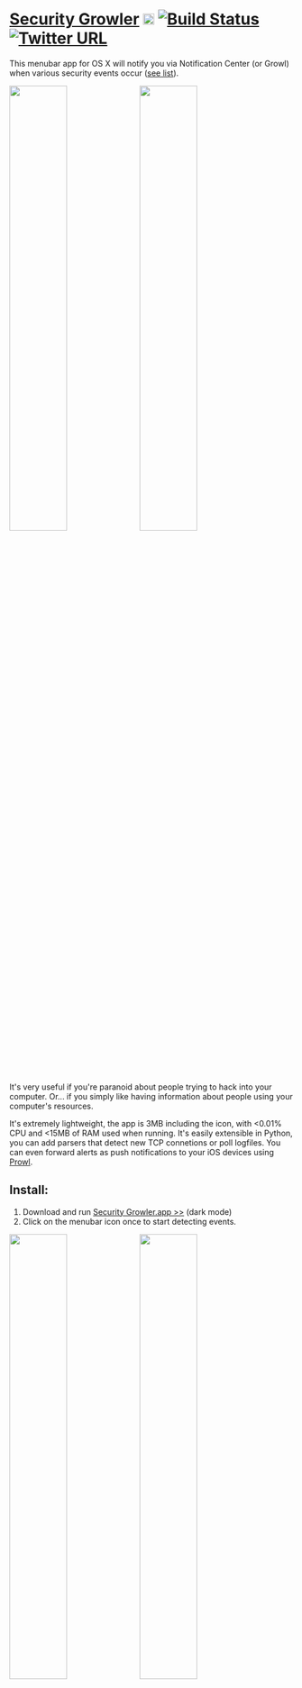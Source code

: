 # [Security Growler](https://pirate.github.io/security-growler)  <img src="https://pirate.github.io/security-growler/alert.png" height="20px"/>  [![Build Status](https://img.shields.io/github/stars/pirate/security-growler.svg)](https://github.com/pirate/security-growler) [![Twitter URL](https://img.shields.io/twitter/url/http/shields.io.svg?style=social)](https://twitter.com/thesquashSH)

This menubar app for OS X will notify you via Notification Center (or Growl) when various security events occur ([see list](https://github.com/pirate/security-growler#documentation)).

<img src="http://pirate.github.io/security-growler/screenshots/portscan_event.PNG" width="45%"/>
<img src="http://pirate.github.io/security-growler/screenshots/vnc_event.PNG" width="45%"/>

It's very useful if you're paranoid about people trying to hack into your computer.  Or... if you simply like having information about people using your computer's resources.

It's extremely lightweight, the app is 3MB including the icon, with <0.01% CPU and <15MB of RAM used when running.
It's easily extensible in Python, you can add parsers that detect new TCP connetions or poll logfiles.
You can even forward alerts as push notifications to your iOS devices using [Prowl](http://prowlapp.com/).

## Install:
1. Download and run [Security Growler.app >>](https://github.com/pirate/security-growler/raw/master/Security%20Growler.app.zip) (dark mode)
2. Click on the menubar icon once to start detecting events.

<img src="http://pirate.github.io/security-growler/screenshots/menubar_2.PNG" width="45%"/>
<img src="http://pirate.github.io/security-growler/screenshots/menubar_1.PNG" width="45%"/>

Download [Security Growler Light.app](https://github.com/pirate/security-growler/raw/master/Security%20Growler%20Light.app.zip) if you don't use OS X Dark Mode.
If you prefer [Growl](http://growl.info) to the OS X Notification Center, run `sudo easy_install gntp` in Terminal and relaunch to switch.

Note: the app **must** be run under an account that has read access to `cat /var/log/system.log` (i.e. run by an admin).  It will not function under a non-admin-permissions account on mac, as it needs access to several root-owned logfiles to be of any use.
Running this app as a non-admin user simply doesn't make sense, because it wouldn't be able to alert on any log events in `/var/log/system.log` or on ports opened by other users.  It would be of very
limited use, and would very few security assurances if it could only alert on sockets opened by your own user account.

## It can do cool things like:

**Alert you of attempted and succesfull SSH logins:**

<img src="http://pirate.github.io/security-growler/screenshots/ssh_fail_event.PNG" width="40%"/>
<img src="http://pirate.github.io/security-growler/screenshots/ssh_key_event.PNG" width="40%"/>

**Notify you of incoming & outgoing TCP connections: FTP, VNC, SMB, MySQL, etc.:**

(using [less RAM](https://github.com/pirate/security-growler#background) than Little Snitch)  

<img src="http://pirate.github.io/security-growler/screenshots/vnc_event.PNG" width="40%"/>
<img src="http://pirate.github.io/security-growler/screenshots/connection_event.PNG" width="40%"/>

**Notify you whenever a command is run with `sudo`:**

<img src="http://pirate.github.io/security-growler/screenshots/sudo_context.PNG" height="350px"/>

**Let you know when you're being portscanned:**

<img src="http://pirate.github.io/security-growler/screenshots/portscan_context.PNG" height="350px"/>

[More Screenshots...](https://github.com/pirate/security-growler/tree/gh-pages/screenshots)


## Documentation:

The currently working alert types are:

 * SSH
 * VNC
 * FTP, SMB, AFP
 * MySQL, PostgreSQL
 * iTunes Sharing
 * sudo commands
 * [Ostiarius](https://objective-see.com/products/ostiarius.html)
 * port-scans (e.g. if you're on the receiving end of nmap)

**Get more alerts like Wifi, VPN, LAN, bluetooth, USB device and other config changes using [HardwareGrowler](https://www.macupdate.com/app/mac/40750/hardwaregrowler) and [MetaGrowler](http://en.freedownloadmanager.org/Mac-OS/MetaGrowler-FREE.html).**

TODO:
 * new alerts types like ARP resolution, DNS resolution, etc. tracked via [issues](https://github.com/pirate/security-growler/issues/)
 * keychain auth events (`/var/log/authd.log`, `/var/log/accountpolicy.log`)
 * new listening sockets under port 1000 opened

### Config:

Settings are changed by editing a text file `settings.py`, accesible via the menubar dropdown item 'Settings...'.

**To enable or disable alert types:**

You can enable and disable certain alerts by editing the `WATCHED_SOURCES` section of the file.
Add or remove event sources on the left (either port numbers or logfile paths), and put the parser names you want to enable for each source on the right.  Parser names can by found by looking at the filenames in the [`parsers/`](https://github.com/pirate/security-growler/tree/master/parsers) folder.

```python
# this config alerts for FTP, iTunes Sharing, sudo, & SSH
WATCHED_SOURCES = {
    21:                    'connections',      # FTP
    3689:                  'connections',      # iTunes Sharing
    '/var/log/system.log': ('sudo', 'ssh'),    # sudo & ssh
}
```

**To enable or disable alert methods, such as Notifcation Center or Growl:**

Change the `LOGGERS` section to suit your needs.

```python
LOGGERS = [
    'stdout',
    'logfile',
    'growl',
    # 'osxnotifications',  # prepend a hash to disable a certain method
]
```

**To change notification preferences:**

Change `POLLING_SPEED` to make the app update more or less frequently (2-10 seconds is recommended).

Change the `INFO_` and `ALERT_` items to modify properties such as alert sounds, icons, and text.


### How should you respond to alerts?

In general, don't assume you're being attacked just because you get an alert, there are many possible situations where you may get false positives.  That being said, it's good to have some documented responses in case you actually are being attacked.  Here are some safe recommendations for what to do if you get different alerts in order to protect your system.

 - New TCP connections: make sure the affected service (e.g. postgresql) is not publicly accessible, or has a strong password set (check your configs and firewall)
 - New SSH connections: turn off Remote Login (ssh) under `System Preferences > Sharing > Remote Login`
 - New VNC connections: turn off Screen Sharing & Remote Administration under `System Preferences > Sharing > Screen Sharing/Remote Administration`
 - New FTP/AFP/SMB connections: turn off file sharing under `System Preferences > Sharing > File Sharing`
 - iTunes Sharing: turn off iTunes sharing under `iTunes > Preferences... > Sharing > Share my library on my local network`
 - Port scans: unplug your ethernet cable, turn off public services, or turn on your firewall to stealth mode: `sudo defaults write /Library/Preferences/com.apple.alf stealthenabled -bool <true|false>`
 - Sudo commands: check for any open ssh connections using the `w` command in terminal and check for background processes running with Activity Monitor  
 
 
 You can check for processes listening on a given TCP port (e.g. 80) using `sudo lsof +c 0 -i:80`.  
 You can see active network connections with `sudo netstat -t` or `iftop` (`brew install iftop`).  
 You can check for persistent background tasks and unauthorized processes running using [KnockKnock](https://objective-see.com/products/knockknock.html) and [TaskExplorer](https://objective-see.com/products/taskexplorer.html).


## Developer Info:

This app is composed of 3 main parts: `sources`, `parsers`, and `loggers`.

 * [`sources`](https://github.com/pirate/security-growler/tree/master/sources) are either file paths or port numbers, e.g. `/var/log/system.log` or `5900`
 * [`parsers`](https://github.com/pirate/security-growler/tree/master/parsers) e.g. `ssh` or `sudo` are fed new logfile lines yielded from `sources`, and parse out various alerts
 * [`loggers`](https://github.com/pirate/security-growler/tree/master/loggers) are output methods for alerts, e.g. `stdout`, `osxnotifications`, or `growl`

The main runloop is in [`growler.py`](https://github.com/pirate/security-growler/blob/master/growler.py), it reads lines out of the sources, passes them through parsers, then dispatches alerts before waiting a short delay and then looping.

The [menubar app](https://github.com/pirate/security-growler/tree/master/Security%20Growler.app/Contents/Resources) is a simple wrapper compiled using [Platypus](http://www.macupdate.com/app/mac/12046/platypus).  `Security Growler.app` is packaged with copies of `growler.py` and all the other files it needs.
To make changes to the app, change the files you need, test using `sudo python growler.py` and `sudo ./menubar.sh`, then re-run Platypus to generate a new app.

The menubar app works by displaying the output of `menubar.sh`, and spawning a `growler.py` agent in the background to write new events to a logfile.
See [`menubar.sh`](https://github.com/pirate/security-growler/blob/master/menubar.sh) for more details.

The python Foundation library that provides access to OS X API's like notification center is not available by default for python3.5, so for the moment only 2.7 is supported.

## Background:

I was tired of not being able to find an app that would quell my paranoia about open ports, so I made one myself. Now I can relax whenever I'm in a seedy internet cafe or connected to free Boingo airport wifi because I know if anyone is trying to connect to my computer.

[Little Snitch](https://www.obdev.at/products/littlesnitch/index.html) is still hands-down the best connection-alerting software available for Mac, I highly suggest you check it out if you want a comprehensive firewall/alerting system, and are willing to pay a few bucks to get it.  Security Growler is centered around parsing logfiles for any kind of generic pattern, not just monitoring the TCP connection table like Little Snitch.  For example, my app can alert you of `sudo` events, keychain auth events, and anything else you can think of that's reported to a logfile.  This app is significantly more lightweight than Little Snitch, it comes in at <15mb of RAM used, because it aims to solve a simpler problem than Little Snitch.  This app is not designed to *prevent* malicious connections, that's what firewalls are for, it's just meant to keep an unobtrusive log, and alert you whenever important security events are happening.  The more informed you are, the better you can protect yourself.

This app is meant for developers who frequenly run services that are open to their LAN, and just want to keep tabs on usage to make sure they aren't being abused by some local script kiddie.  Since the target audience is developers, I opted to leave some parts a little less user-friendly, such as the `settings.py` config system.  It's also just plain fun to enable lots of alerts types if you like to see every little detail of your computer's operation.

Feel free to submit a [pull-request](https://github.com/pirate/security-growler/pulls) and add a [new parser](https://github.com/pirate/security-growler/blob/master/parsers/vnc.py) (e.g. try writing one for nginx http-auth)!

Basic Linux support will be finished soon, in the meantime check out a similar project written by [@benjojo](https://github.com/benjojo): [PushAlotAuth](https://github.com/benjojo/PushAlotAuth), it uses the [PushALot](https://pushalot.com/) push-notification platform.

Also check out our growing list of community-shared [useful Mac menubar apps](https://github.com/pirate/security-growler/issues/32)!

**Some security apps I recommend:**
 - [HardwareGrowler](https://www.macupdate.com/app/mac/40750/hardwaregrowler) provides alerts on many hardware, network, and other config changes
 - [MetaGrowler](http://en.freedownloadmanager.org/Mac-OS/MetaGrowler-FREE.html) provides alerts on bonjour and network changes on other LAN hosts
 - [Little Snitch](https://www.obdev.at/products/littlesnitch/index.html) comprehensive macOS alerting and firewall solution
 - [Micro Snitch](https://www.obdev.at/products/microsnitch/index.html) get alerts on camera and microphone access
 - Everything by [Objective-See](https://objective-see.com/products.html), a great security app developer
 - [CIRCL ALOD](http://www.circl.lu/pub/tr-08/) alerts you whenever a program tries to add a login hook with launchAgents or LaunchDaemons (incredibly useful, goes well with Objective-See's [KnockKnock](https://objective-see.com/products/knockknock.html))

## License:

Permission is hereby granted, free of charge, to any person obtaining a copy of this software and associated documentation files (the "Software"), to deal in the Software without restriction, including without limitation the rights to use, copy, modify, merge, publish, pulverize, distribute, synergize, compost, defenestrate, sublicense, and/or sell copies of the Software, and to permit persons to whom the Software is furnished to do so, subject to the following conditions:

The above copyright notice and this permission notice shall be included in all copies or substantial portions of the Software.

If the Author of the Software (the "Author") needs a place to crash and you have a sofa available, you should maybe give the Author a break and let him sleep on your couch.

If you are caught in a dire situation wherein you only have enough time to save one person out of a group, and the Author is a member of that group, you must save the Author.

THE SOFTWARE IS PROVIDED "AS IS", WITHOUT WARRANTY OF ANY KIND, EXPRESS OR IMPLIED, INCLUDING BUT NOT LIMITED TO BLAH BLAH BLAH ISN'T IT FUNNY HOW UPPER-CASE MAKES IT SOUND LIKE THE LICENSE IS ANGRY AND SHOUTING AT YOU.



<img src="http://pirate.github.io/security-growler/screenshots/menubar_3.PNG" width="100%"/>

